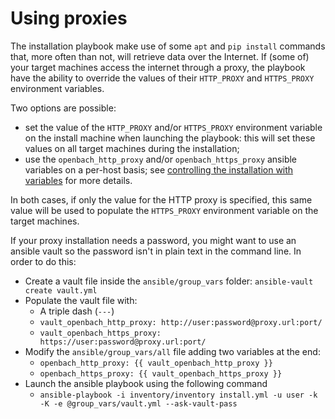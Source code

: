 # Using proxies

The installation playbook make use of some `apt` and `pip install` commands that, more often
than not, will retrieve data over the Internet. If (some of) your target machines access the
internet through a proxy, the playbook have the ability to override the values of their
`HTTP_PROXY` and `HTTPS_PROXY` environment variables.

Two options are possible:
  * set the value of the `HTTP_PROXY` and/or `HTTPS_PROXY` environment variable on
    the install machine when launching the playbook: this will set these values on
    all target machines during the installation;
  * use the `openbach_http_proxy` and/or `openbach_https_proxy` ansible variables
    on a per-host basis; see [controlling the installation with variables](Ansible.md#ansible-variables)
    for more details.

In both cases, if only the value for the HTTP proxy is specified, this same value
will be used to populate the `HTTPS_PROXY` environment variable on the target machines.

If your proxy installation needs a password, you might want to use an ansible vault so the password 
isn't in plain text in the command line. In order to do this:
  * Create a vault file inside the `ansible/group_vars` folder: `ansible-vault create vault.yml`
  * Populate the vault file with:
    * A triple dash (`---`)
    * `vault_openbach_http_proxy: http://user:password@proxy.url:port/` 
    * `vault_openbach_https_proxy: https://user:password@proxy.url:port/`
  * Modify the `ansible/group_vars/all` file adding two variables at the end:
    * `openbach_http_proxy: {{ vault_openbach_http_proxy }}` 
    * `openbach_https_proxy: {{ vault_openbach_https_proxy }}`
  * Launch the ansible playbook using the following command 
    * `ansible-playbook -i inventory/inventory install.yml -u user -k -K -e @group_vars/vault.yml --ask-vault-pass`

